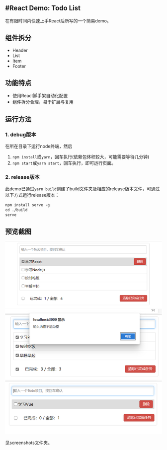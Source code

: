 #React Demo: Todo List
---

在有限时间内快速上手React后所写的一个简易demo。

## 组件拆分
- Header
- List
- Item
- Footer

## 功能特点
- 使用React脚手架自动化配置
- 组件拆分合理，易于扩展与复用

## 运行方法

### 1. debug版本

在所在目录下运行node终端，然后

1. `npm install`或`yarn`，回车执行(依赖包体积较大，可能需要等待几分钟)
2. `npm start`或`yarn start`，回车执行，即可运行页面。

### 2. release版本

此demo已通过`yarn build`创建了build文件夹及相应的release版本文件，可通过以下方式运行release版本：

```power
npm install serve -g
cd ./build
serve
```
## 预览截图
![截图1](https://github.com/Qogir-Chiu/React-TodoList/blob/master/screenshots/1.png)
![截图2](https://github.com/Qogir-Chiu/React-TodoList/blob/master/screenshots/2.png)
![截图3](https://github.com/Qogir-Chiu/React-TodoList/blob/master/screenshots/3.png)

见screenshots文件夹。
